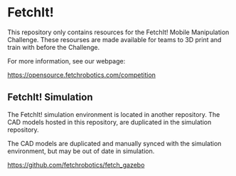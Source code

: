 # FetchIt!

This repository only contains resources for the FetchIt! Mobile Manipulation Challenge.
These resourses are made available for teams to 3D print and train with before the Challenge.

For more information, see our webpage:

https://opensource.fetchrobotics.com/competition

## FetchIt! Simulation

The FetchIt! simulation environment is located in another repository. The CAD models hosted in this repository, are duplicated in the simulation repository.

The CAD models are duplicated and manually synced with the simulation environment, but may be out of date in simulation.

https://github.com/fetchrobotics/fetch_gazebo
